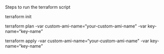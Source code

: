Steps to run the terraform script


terraform init

terraform plan -var custom-ami-name=“your-custom-ami-name" -var key-name=“key-name”

terraform apply  -var custom-ami-name=“your-custom-ami-name" -var key-name=“key-name”
